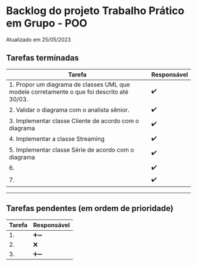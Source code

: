 # Backlog do projeto Trabalho Prático em Grupo - POO
Atualizado em 25/05/2023

## Tarefas terminadas

| Tarefa      | Responsável |
| ----------- | ----------- |
| 1. Propor um diagrama de classes UML que modele corretamente o que foi descrito até 30/03. |   ✔️     |
| 2. Validar o diagrama com o analista sênior.  |  ✔️       |
| 3. Implementar classe Cliente de acordo com o diagrama   |  ✔️       |
| 4. Implementar a classe Streaming   |  ✔️       |
| 5. Implementar classe Série de acordo com o diagrama   |  ✔️       |
| 6.    |  ✔️       |
| 7.    |   ✔️      |
----

## Tarefas pendentes (em ordem de prioridade)

| Tarefa      | Responsável |
| ----------- | ----------- |
| 1.     |  ➕➖     |
| 2.    |   ❌    |
| 3.  |  ➕➖ | 

